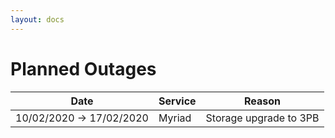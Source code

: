```yaml
---
layout: docs
---
```


# Planned Outages

Date                | Service | Reason
--------------------|---------|-------
10/02/2020 -> 17/02/2020|Myriad   | Storage upgrade to 3PB